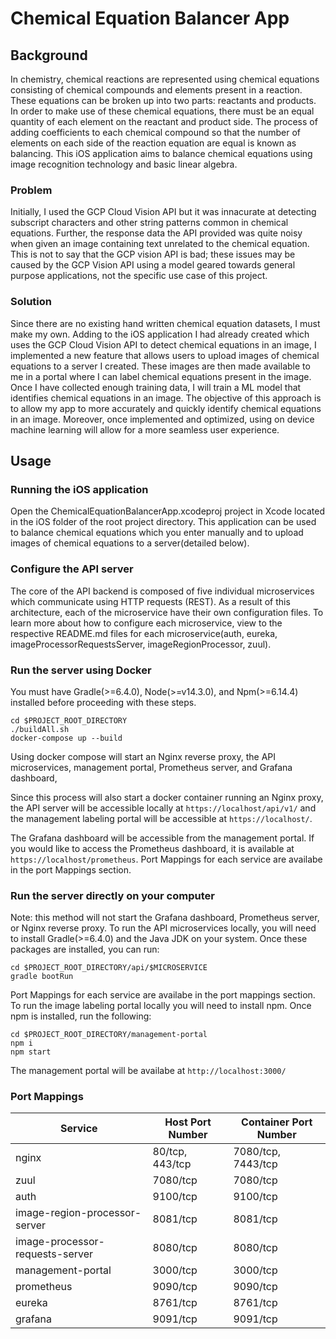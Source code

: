 # Chemical Equation Balancer App

## Background
In chemistry, chemical reactions are represented using chemical equations consisting of chemical compounds and elements present in a reaction. These equations can be broken up into two parts: reactants and products. In order to make use of these chemical equations, there must be an equal quantity of each element on the reactant and product side. The process of adding coefficients to each chemical compound so that the number of elements on each side of the reaction equation are equal is known as balancing. This iOS application aims to balance chemical equations using image recognition technology and basic linear algebra. 

### Problem
Initially, I used the GCP Cloud Vision API but it was innacurate at detecting subscript characters and other string patterns common in chemical equations. Further, the response data the API provided was quite noisy when given an image containing text unrelated to the chemical equation. This is not to say that the GCP vision API is bad; these issues may be caused by the GCP Vision API using a model geared towards general purpose applications, not the specific use case of this project.

### Solution
Since there are no existing hand written chemical equation datasets, I must make my own. Adding to the iOS application I had already created which uses the GCP Cloud Vision API to detect chemical equations in an image, I implemented a new feature that allows users to upload images of chemical equations to a server I created. These images are then made available to me in a portal where I can label chemical equations present in the image. Once I have collected enough training data, I will train a ML model that identifies chemical equations in an image. The objective of this approach is to allow my app to more accurately and quickly identify chemical equations in an image. Moreover, once implemented and optimized, using on device machine learning will allow for a more seamless user experience.

## Usage
### Running the iOS application
Open the ChemicalEquationBalancerApp.xcodeproj project in Xcode located in the iOS folder of the root project directory. This application can be used to balance chemical equations which you enter manually and to upload images of chemical equations to a server(detailed below).

### Configure the API server
The core of the API backend is composed of five individual microservices which communicate using HTTP requests (REST). As a result of this architecture, each of the microservice have their own configuration files. To learn more about how to configure each microservice, view to the respective README.md files for each microservice(auth, eureka, imageProcessorRequestsServer, imageRegionProcessor, zuul).

### Run the server using Docker
You must have Gradle(>=6.4.0), Node(>=v14.3.0), and Npm(>=6.14.4) installed before proceeding with these steps.
```
cd $PROJECT_ROOT_DIRECTORY
./buildAll.sh
docker-compose up --build
```
Using docker compose will start an Nginx reverse proxy, the API microservices, management portal, Prometheus server, and Grafana dashboard,

Since this process will also start a docker container running an Nginx proxy, the API server will be accessible locally at `https://localhost/api/v1/` and the management labeling portal will be accessible at `https://localhost/`. 

The Grafana dashboard will be accessible from the management portal. If you would like to access the Prometheus 
dashboard, it is available at `https://localhost/prometheus`. Port Mappings for each service are availabe in the port Mappings section.

### Run the server directly on your computer
Note: this method will not start the Grafana dashboard, Prometheus server, or Nginx reverse proxy.
To run the API microservices locally, you will need to install Gradle(>=6.4.0) and the Java JDK on your system. Once these packages are installed, you can run:
```
cd $PROJECT_ROOT_DIRECTORY/api/$MICROSERVICE
gradle bootRun
```
Port Mappings for each service are availabe in the port mappings section.
To run the image labeling portal locally you will need to install npm. Once npm is installed, run the following:
```
cd $PROJECT_ROOT_DIRECTORY/management-portal
npm i
npm start
```
The management portal will be availabe at `http://localhost:3000/`

### Port Mappings
| Service                         | Host Port Number | Container Port Number |
|---------------------------------|------------------|-----------------------|
| nginx                           | 80/tcp, 443/tcp  | 7080/tcp, 7443/tcp    |
| zuul                            | 7080/tcp         | 7080/tcp              |
| auth                            | 9100/tcp         | 9100/tcp              |
| image-region-processor-server   | 8081/tcp         | 8081/tcp              |
| image-processor-requests-server | 8080/tcp         | 8080/tcp              |
| management-portal               | 3000/tcp         | 3000/tcp              |
| prometheus                      | 9090/tcp         | 9090/tcp              |
| eureka                          | 8761/tcp         | 8761/tcp              |
| grafana                         | 9091/tcp         | 9091/tcp              |